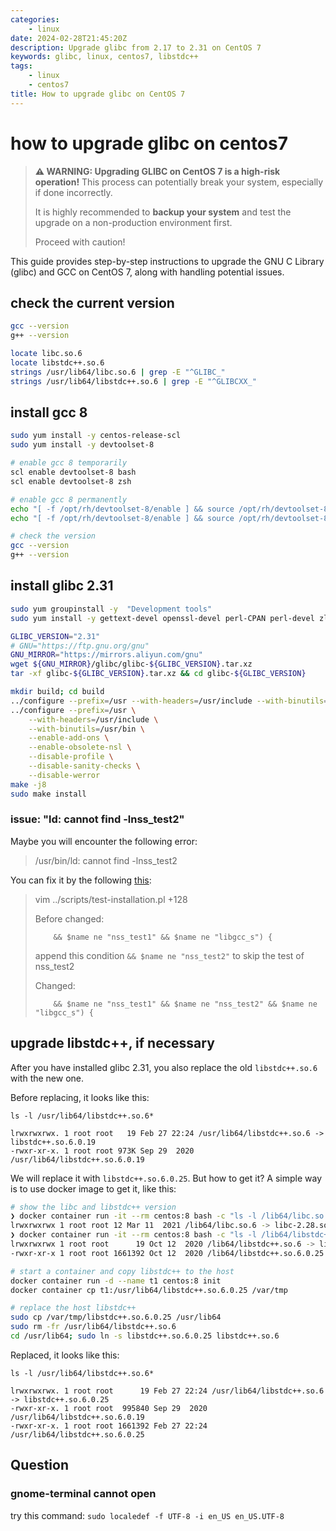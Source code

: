 ```yaml
---
categories:
    - linux
date: 2024-02-28T21:45:20Z
description: Upgrade glibc from 2.17 to 2.31 on CentOS 7
keywords: glibc, linux, centos7, libstdc++
tags:
    - linux
    - centos7
title: How to upgrade glibc on CentOS 7
---
```




# how to upgrade glibc on centos7

> **⚠ WARNING: Upgrading GLIBC on CentOS 7 is a high-risk operation!**
> This process can potentially break your system, especially if done incorrectly.
>
> It is highly recommended to **backup your system** and test the upgrade on a non-production environment first.
>
> Proceed with caution!

This guide provides step-by-step instructions to upgrade the GNU C Library (glibc) and GCC on CentOS 7, along with handling potential issues.

## check the current version

```bash
gcc --version
g++ --version

locate libc.so.6
locate libstdc++.so.6
strings /usr/lib64/libc.so.6 | grep -E "^GLIBC_"
strings /usr/lib64/libstdc++.so.6 | grep -E "^GLIBCXX_"
```

## install gcc 8

```bash
sudo yum install -y centos-release-scl
sudo yum install -y devtoolset-8

# enable gcc 8 temporarily
scl enable devtoolset-8 bash
scl enable devtoolset-8 zsh

# enable gcc 8 permanently
echo "[ -f /opt/rh/devtoolset-8/enable ] && source /opt/rh/devtoolset-8/enable" >> ~/.bashrc
echo "[ -f /opt/rh/devtoolset-8/enable ] && source /opt/rh/devtoolset-8/enable" >> ~/.zshrc

# check the version
gcc --version
g++ --version
```

## install glibc 2.31

```bash
sudo yum groupinstall -y  "Development tools"
sudo yum install -y gettext-devel openssl-devel perl-CPAN perl-devel zlib-devel ncurses-devel nss-devel

GLIBC_VERSION="2.31"
# GNU="https://ftp.gnu.org/gnu"
GNU_MIRROR="https://mirrors.aliyun.com/gnu"
wget ${GNU_MIRROR}/glibc/glibc-${GLIBC_VERSION}.tar.xz
tar -xf glibc-${GLIBC_VERSION}.tar.xz && cd glibc-${GLIBC_VERSION}

mkdir build; cd build
../configure --prefix=/usr --with-headers=/usr/include --with-binutils=/usr/bin --disable-profile --enable-add-ons
../configure --prefix=/usr \
    --with-headers=/usr/include \
    --with-binutils=/usr/bin \
    --enable-add-ons \
    --enable-obsolete-nsl \
    --disable-profile \
    --disable-sanity-checks \
    --disable-werror
make -j8
sudo make install
```

### issue: "ld: cannot find -lnss_test2"

Maybe you will encounter the following error:

> /usr/bin/ld: cannot find -lnss_test2

You can fix it by the following [this](https://garlicspace.com/2020/07/18/centos7-%E5%8D%87%E7%BA%A7-glibc-gcc/#make_install):

> vim ../scripts/test-installation.pl +128
>
> Before changed:
>
>         && $name ne "nss_test1" && $name ne "libgcc_s") {
>
> append this condition `&& $name ne "nss_test2"` to skip the test of nss_test2
>
> Changed:
>
>         && $name ne "nss_test1" && $name ne "nss_test2" && $name ne "libgcc_s") {
>

## upgrade libstdc++, if necessary

After you have installed glibc 2.31, you also replace the old `libstdc++.so.6` with the new one.

Before replacing, it looks like this:

`ls -l /usr/lib64/libstdc++.so.6*`

```log
lrwxrwxrwx. 1 root root   19 Feb 27 22:24 /usr/lib64/libstdc++.so.6 -> libstdc++.so.6.0.19
-rwxr-xr-x. 1 root root 973K Sep 29  2020 /usr/lib64/libstdc++.so.6.0.19
```

We will replace it with `libstdc++.so.6.0.25`.
But how to get it? A simple way is to use docker image to get it, like this:

```bash
# show the libc and libstdc++ version
❯ docker container run -it --rm centos:8 bash -c "ls -l /lib64/libc.so.6*"
lrwxrwxrwx 1 root root 12 Mar 11  2021 /lib64/libc.so.6 -> libc-2.28.so
❯ docker container run -it --rm centos:8 bash -c "ls -l /lib64/libstdc++.so.6*"
lrwxrwxrwx 1 root root      19 Oct 12  2020 /lib64/libstdc++.so.6 -> libstdc++.so.6.0.25
-rwxr-xr-x 1 root root 1661392 Oct 12  2020 /lib64/libstdc++.so.6.0.25

# start a container and copy libstdc++ to the host
docker container run -d --name t1 centos:8 init
docker container cp t1:/usr/lib64/libstdc++.so.6.0.25 /var/tmp

# replace the host libstdc++
sudo cp /var/tmp/libstdc++.so.6.0.25 /usr/lib64
sudo rm -fr /usr/lib64/libstdc++.so.6
cd /usr/lib64; sudo ln -s libstdc++.so.6.0.25 libstdc++.so.6
```

Replaced, it looks like this:

`ls -l /usr/lib64/libstdc++.so.6*`

```log
lrwxrwxrwx. 1 root root      19 Feb 27 22:24 /usr/lib64/libstdc++.so.6 -> libstdc++.so.6.0.25
-rwxr-xr-x. 1 root root  995840 Sep 29  2020 /usr/lib64/libstdc++.so.6.0.19
-rwxr-xr-x. 1 root root 1661392 Feb 27 22:24 /usr/lib64/libstdc++.so.6.0.25
```

## Question

### gnome-terminal cannot open

try this command: `sudo localedef -f UTF-8 -i en_US en_US.UTF-8`
